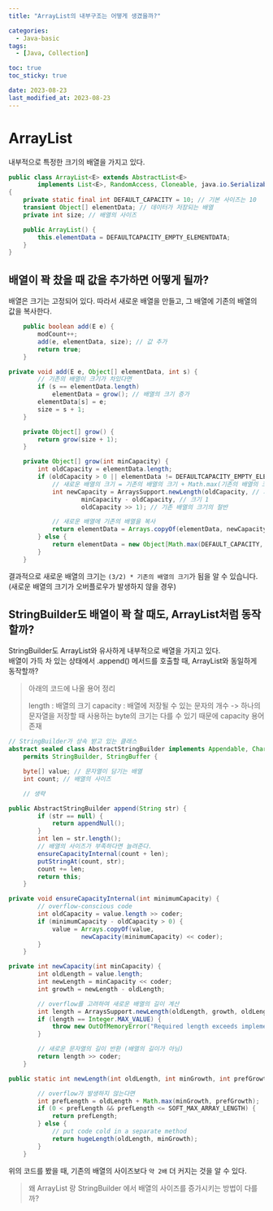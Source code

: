 ```yaml
---
title: "ArrayList의 내부구조는 어떻게 생겼을까?"

categories:
  - Java-basic
tags:
  - [Java, Collection]

toc: true
toc_sticky: true

date: 2023-08-23
last_modified_at: 2023-08-23
---
```


# ArrayList

내부적으로 특정한 크기의 배열을 가지고 있다.

```java
public class ArrayList<E> extends AbstractList<E>
        implements List<E>, RandomAccess, Cloneable, java.io.Serializable
{
    private static final int DEFAULT_CAPACITY = 10; // 기본 사이즈는 10
    transient Object[] elementData; // 데이터가 저장되는 배열
    private int size; // 배열의 사이즈

    public ArrayList() {
        this.elementData = DEFAULTCAPACITY_EMPTY_ELEMENTDATA;
    }
}
```

## 배열이 꽉 찼을 때 값을 추가하면 어떻게 될까?

배열은 크기는 고정되어 있다.
따라서 새로운 배열을 만들고, 그 배열에 기존의 배열의 값을 복사한다.

```java
    public boolean add(E e) {
        modCount++;
        add(e, elementData, size); // 값 추가
        return true;
    }
```

```java
private void add(E e, Object[] elementData, int s) {
        // 기존의 배열이 크기가 차있다면
        if (s == elementData.length)
            elementData = grow(); // 배열의 크기 증가
        elementData[s] = e;
        size = s + 1;
    }
```

```java
    private Object[] grow() {
        return grow(size + 1);
    }
```

```java
    private Object[] grow(int minCapacity) {
        int oldCapacity = elementData.length;
        if (oldCapacity > 0 || elementData != DEFAULTCAPACITY_EMPTY_ELEMENTDATA) {
            // 새로운 배열의 크기 = 기존의 배열의 크기 + Math.max(기존의 배열의 크기 / 2, 1)
            int newCapacity = ArraysSupport.newLength(oldCapacity, // 기존의 배열의 크기
                    minCapacity - oldCapacity, // 크기 1
                    oldCapacity >> 1); // 기존 배열의 크기의 절반

            // 새로운 배열에 기존의 배열을 복사
            return elementData = Arrays.copyOf(elementData, newCapacity);
        } else {
            return elementData = new Object[Math.max(DEFAULT_CAPACITY, minCapacity)];
        }
    }
```

결과적으로 새로운 배열의 크기는 `(3/2) * 기존의 배열의 크기`가 됨을 알 수 있습니다. (새로운 배열의 크기가 오버플로우가 발생하지 않을 경우)

## StringBuilder도 배열이 꽉 찰 때도, ArrayList처럼 동작할까?

StringBuilder도 ArrayList와 유사하게 내부적으로 배열을 가지고 있다.  
배열이 가득 차 있는 상태에서 .append() 메서드를 호출할 때, ArrayList와 동일하게 동작할까?

> 아래의 코드에 나올 용어 정리
>
> length : 배열의 크기
> capacity : 배열에 저장될 수 있는 문자의 개수 
> -> 하나의 문자열을 저장할 때 사용하는 byte의 크기는 다를 수 있기 때문에 capacity 용어 존재

```java
// StringBuilder가 상속 받고 있는 클래스
abstract sealed class AbstractStringBuilder implements Appendable, CharSequence
    permits StringBuilder, StringBuffer {

    byte[] value; // 문자열이 담기는 배열
    int count; // 배열의 사이즈

    // 생략
```

```java 
public AbstractStringBuilder append(String str) {
        if (str == null) {
            return appendNull();
        }
        int len = str.length();
        // 배열의 사이즈가 부족하다면 늘려준다.
        ensureCapacityInternal(count + len);
        putStringAt(count, str);
        count += len;
        return this;
    }
```

```java
private void ensureCapacityInternal(int minimumCapacity) {
        // overflow-conscious code
        int oldCapacity = value.length >> coder;
        if (minimumCapacity - oldCapacity > 0) {
            value = Arrays.copyOf(value,
                    newCapacity(minimumCapacity) << coder);
        }
    }
```

```java
private int newCapacity(int minCapacity) {
        int oldLength = value.length;
        int newLength = minCapacity << coder;
        int growth = newLength - oldLength;

        // overflow를 고려하여 새로운 배열의 길이 계산 
        int length = ArraysSupport.newLength(oldLength, growth, oldLength + (2 << coder));
        if (length == Integer.MAX_VALUE) {
            throw new OutOfMemoryError("Required length exceeds implementation limit");
        }

        // 새로운 문자열의 길이 반환 (배열의 길이가 아님)
        return length >> coder;
    }
```

```java
public static int newLength(int oldLength, int minGrowth, int prefGrowth) {

        // overflow가 발생하지 않는다면
        int prefLength = oldLength + Math.max(minGrowth, prefGrowth);
        if (0 < prefLength && prefLength <= SOFT_MAX_ARRAY_LENGTH) {
            return prefLength;
        } else {
            // put code cold in a separate method
            return hugeLength(oldLength, minGrowth);
        }
    }
```

위의 코드를 봤을 때, 기존의 배열의 사이즈보다 `약 2배` 더 커지는 것을 알 수 있다.

> 왜 ArrayList 랑 StringBuilder 에서 배열의 사이즈를 증가시키는 방법이 다를까?
